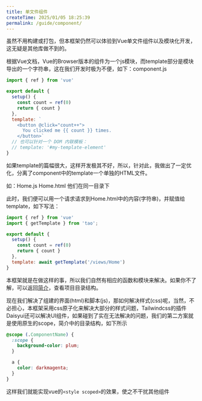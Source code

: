 ```yaml
---
title: 单文件组件
createTime: 2025/01/05 18:25:39
permalink: /guide/component/
---
```

虽然不用构建或打包，但本框架仍然可以体验到Vue单文件组件以及模块化开发，这无疑是其他库做不到的。

根据Vue文档，Vue的Browser版本的组件为一个js模块，而template部分是模块导出的一个字符串，这在我们开发时极为不便，如下：component.js

```js
import { ref } from 'vue'

export default {
  setup() {
    const count = ref(0)
    return { count }
  },
  template: `
    <button @click="count++">
      You clicked me {{ count }} times.
    </button>`
  // 也可以针对一个 DOM 内联模板：
  // template: '#my-template-element'
}
```

如果template的篇幅很大，这样开发极其不好，所以，针对此，我做出了一定优化，分离了component中的template一个单独的HTML文件。

如：Home.js Home.html 他们在同一目录下

此时，我们便可以用一个请求请求到Home.html中的内容(字符串)，并赋值给template，如下写法：

```js
import { ref } from 'vue'
import { getTemplate } from 'tao';

export default {
  setup() {
    const count = ref(0)
    return { count }
  },
  template: await getTemplate('/views/Home')
}
```

本框架就是在做这样的事，所以我们自然有相应的函数和模块来解决。如果你不了解，可以返回[简介](/guide/)，查看项目目录结构。

现在我们解决了组建的界面(html)和脚本(js)，那如何解决样式(css)呢，当然，不必担心，本框架采用css原子化来解决大部分的样式问题，Tailwindcss的插件Daisyui还可以解决UI组件，如果碰到了实在无法解决的问题，我们的第二方案就是使用原生的scope，简介中的目录结构，如下所示

```css
@scope (.ComponentName) {
  :scope {
    background-color: plum;
  }

  a {
    color: darkmagenta;
  }
}
```

这样我们就能实现vue的`<style scoped>`的效果，使之不干扰其他组件